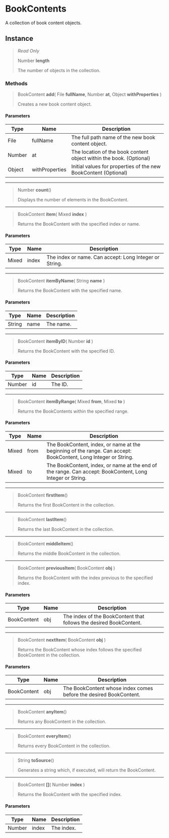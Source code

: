 # BookContents
A collection of book content objects.

## Instance
> *Read Only* 
> 
> Number **length** 
>
> The number of objects in the collection.

### Methods
> BookContent **add**( File **fullName**, Number **at**, Object **withProperties** )
> 
> Creates a new book content object.
#### Parameters
| Type | Name | Description |
|---|---|---|
| File | fullName | The full path name of the new book content object. |
| Number | at | The location of the book content object within the book. (Optional) |
| Object | withProperties | Initial values for properties of the new BookContent (Optional) |

*** 
> Number **count**()
> 
> Displays the number of elements in the BookContent.
*** 
> BookContent **item**( Mixed **index** )
> 
> Returns the BookContent with the specified index or name.
#### Parameters
| Type | Name | Description |
|---|---|---|
| Mixed | index | The index or name. Can accept: Long Integer or String. |

*** 
> BookContent **itemByName**( String **name** )
> 
> Returns the BookContent with the specified name.
#### Parameters
| Type | Name | Description |
|---|---|---|
| String | name | The name. |

*** 
> BookContent **itemByID**( Number **id** )
> 
> Returns the BookContent with the specified ID.
#### Parameters
| Type | Name | Description |
|---|---|---|
| Number | id | The ID. |

*** 
> BookContent **itemByRange**( Mixed **from**, Mixed **to** )
> 
> Returns the BookContents within the specified range.
#### Parameters
| Type | Name | Description |
|---|---|---|
| Mixed | from | The BookContent, index, or name at the beginning of the range. Can accept: BookContent, Long Integer or String. |
| Mixed | to | The BookContent, index, or name at the end of the range. Can accept: BookContent, Long Integer or String. |

*** 
> BookContent **firstItem**()
> 
> Returns the first BookContent in the collection.
*** 
> BookContent **lastItem**()
> 
> Returns the last BookContent in the collection.
*** 
> BookContent **middleItem**()
> 
> Returns the middle BookContent in the collection.
*** 
> BookContent **previousItem**( BookContent **obj** )
> 
> Returns the BookContent with the index previous to the specified index.
#### Parameters
| Type | Name | Description |
|---|---|---|
| BookContent | obj | The index of the BookContent that follows the desired BookContent. |

*** 
> BookContent **nextItem**( BookContent **obj** )
> 
> Returns the BookContent whose index follows the specified BookContent in the collection.
#### Parameters
| Type | Name | Description |
|---|---|---|
| BookContent | obj | The BookContent whose index comes before the desired BookContent. |

*** 
> BookContent **anyItem**()
> 
> Returns any BookContent in the collection.
*** 
> BookContent **everyItem**()
> 
> Returns every BookContent in the collection.
*** 
> String **toSource**()
> 
> Generates a string which, if executed, will return the BookContent.
*** 
> BookContent **[]**( Number **index** )
> 
> Returns the BookContent with the specified index.
#### Parameters
| Type | Name | Description |
|---|---|---|
| Number | index | The index. |



